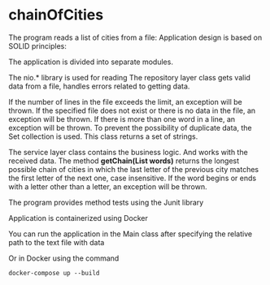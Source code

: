 # chainOfCities

The program reads a list of cities from a file:
Application design is based on SOLID principles:

The application is divided into separate modules.

The nio.* library is used for reading
The repository layer class gets valid data from a file,
handles errors related to getting data.

If the number of lines in the file exceeds the limit, an exception will be thrown.
If the specified file does not exist or there is no data in the file, an exception will be thrown.
If there is more than one word in a line, an exception will be thrown.
To prevent the possibility of duplicate data, the Set collection is used.
This class returns a set of strings.

The service layer class contains the business logic. And works with the received data.
The method **getChain(List<String> words)** 
returns the longest possible chain of cities in which the last letter of 
the previous city matches the first letter of the next one, case insensitive.
If the word begins or ends with a letter other than a letter, an exception will be thrown.

The program provides method tests using the Junit library

Application is containerized using Docker

You can run the application in the Main class
after specifying the relative path to the text file with data

Or in Docker using the command

    docker-compose up --build